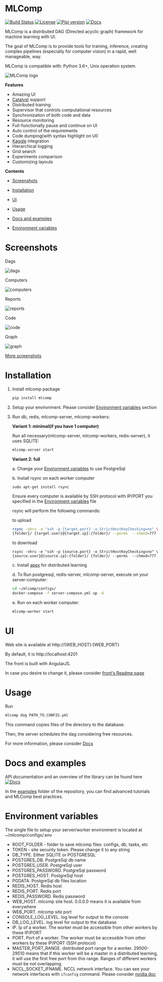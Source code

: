 # MLComp

[![Build Status](https://travis-ci.org/lightforever/mlcomp.svg?branch=master)](https://travis-ci.org/lightforever/mlcomp) 
[![License](https://img.shields.io/github/license/lightforever/mlcomp.svg)](LICENSE)
[![Pipi version](https://img.shields.io/pypi/v/mlcomp.svg)](https://pypi.org/project/mlcomp/)
[![Docs](https://img.shields.io/badge/dynamic/json.svg?label=docs&url=https%3A%2F%2Fpypi.org%2Fpypi%2Fmlcomp%2Fjson&query=%24.info.version&colorB=brightgreen&prefix=v)](https://lightforever.github.io/mlcomp/index.html)

MLComp is a distributed DAG (Directed acyclic graph) framework for machine learning with UI.

The goal of MLComp is to provide tools for training, inference, creating complex pipelines
(especially for computer vision) in a rapid, well manageable, way.

MLComp is compatible with: Python 3.6+, Unix operation system.

![MLComp logo](https://github.com/lightforever/mlcomp/raw/master/mlcomp/server/front/src/assets/img/mlcomp_logo.jpg)

**Features**

- Amazing UI
- [Catalyst](https://github.com/catalyst-team/catalyst) support
- Distributed training
- Supervisor that controls computational resources
- Synchronization of both code and data
- Resource monitoring
- Full-functionally pause and continue on UI
- Auto control of the requirements
- Code dumping(with syntax highlight on UI)
- [Kaggle](https://www.kaggle.com/) integration
- Hierarchical logging
- Grid search
- Experiments comparison
- Customizing layouts

**Contents**

- [Screenshots](#screenshots)

- [Installation](#installation)

- [UI](#ui)

- [Usage](#usage)

- [Docs and examples](#docs-and-examples)

- [Environment variables](#environment-variables)

# Screenshots

Dags

![dags](docs/imgs/dags.png)

Computers

![computers](docs/imgs/computers.png)

Reports

![reports](docs/imgs/reports.png)

Code

![code](docs/imgs/code.png)

Graph

![graph](docs/imgs/graph.png)

[More screenshots](docs/screenshots.md)

# Installation

1. Install mlcomp package

    ```bash
    pip install mlcomp
    ```

2. Setup your environment. Please consider [Environment variables](#environment-variables) section

3. Run db, redis, mlcomp-server, mlcomp-workers:

    **Variant 1: minimal(if you have 1 computer)**
    
    Run all necessary(mlcomp-server, mlcomp-workers, redis-server), it uses SQLITE:
    
    ```bash
    mlcomp-server start
    ```
   
    **Variant 2: full**
    
    a. Change your [Environment variables](#environment-variables) to use PostgreSql
    
    b. Install rsync on each worker computer
    
    ```.env
    sudo apt-get install rsync
    ```
   
    Ensure every computer is available by SSH protocol with IP/PORT you specified
     in the [Environment variables](#environment-variables) file
     
     rsync will perform the following commands:
     
     to upload
     ```bash
     rsync -vhru -e "ssh -p {target.port} -o StrictHostKeyChecking=no" \
     {folder}/ {target.user}@{target.ip}:{folder}/ --perms  --chmod=777
     ```
     to download
     
     ```.env
     rsync -vhru -e "ssh -p {source.port} -o StrictHostKeyChecking=no" \
     {source.user}@{source.ip}:{folder}/ {folder}/ --perms  --chmod=777
     ```
   
    c. Install [apex](https://github.com/NVIDIA/apex#quick-start) for distributed learning
    
    d. To Run postgresql, redis-server, mlcomp-server, execute on your server-computer:
    
     ```bash
    cd ~/mlcomp/configs/
    docker-compose -f server-compose.yml up -d
    ```
    
    e. Run on each worker computer:
    
    ```bash
    mlcomp-worker start
    ```
    
 # UI
 
Web site is available at http://{WEB_HOST}:{WEB_PORT}

By default, it is http://localhost:4201

The front is built with AngularJS.

In case you desire to change it, please consider [front's Readme page](mlcomp/server/front/README.md)
 
 # Usage
 
Run
 ```bash
mlcomp dag PATH_TO_CONFIG.yml
```

This command copies files of the directory to the database.

Then, the server schedules the dag considering free resources. 

For more information, please consider [Docs](https://lightforever.github.io/mlcomp/usage.html)
 
# Docs and examples
 
API documentation and an overview of the library can be
 found here [![Docs](https://img.shields.io/badge/dynamic/json.svg?label=docs&url=https%3A%2F%2Fpypi.org%2Fpypi%2Fmlcomp%2Fjson&query=%24.info.version&colorB=brightgreen&prefix=v)](https://lightforever.github.io/mlcomp/index.html)

In the [examples](examples/) folder of the repository, you can find advanced tutorials and MLComp best practices.

# Environment variables

The single file to setup your server/worker environment is located at ~/mlcomp/configs/.env

- ROOT_FOLDER - folder to save mlcomp files: configs, db, tasks, etc
- TOKEN - site security token. Please change it to any string
- DB_TYPE. Either SQLITE or POSTGRESQL
- POSTGRES_DB. PostgreSql db name
- POSTGRES_USER. PostgreSql user
- POSTGRES_PASSWORD. PostgreSql password
- POSTGRES_HOST. PostgreSql host
- PGDATA. PostgreSql db files location
- REDIS_HOST. Redis host
- REDIS_PORT. Redis port
- REDIS_PASSWORD. Redis password
- WEB_HOST. mlcomp site host. 0.0.0.0 means it is available from everywhere
- WEB_PORT. mlcomp site port
- CONSOLE_LOG_LEVEL. log level for output to the console
- DB_LOG_LEVEL. log level for output to the database
- IP. Ip of a worker. The worker must be accessible from other workers by these IP/PORT
- PORT. Port of a worker. The worker must be accessible from other workers by these IP/PORT (SSH protocol)
- MASTER_PORT_RANGE. distributed port range for a worker. 29500-29510 means that if
this worker will be a master in a distributed learning, it will use the first free port
from this range. Ranges of different workers must be not overlapping.
- NCCL_SOCKET_IFNAME. NCCL network interface. 
You can see your network interfaces with `ifconfig` command.
 Please consider [nvidia doc](https://docs.nvidia.com/deeplearning/sdk/nccl-developer-guide/docs/env.html)
 